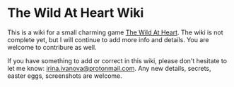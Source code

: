 # The Wild At Heart Wiki

This is a wiki for a small charming game [The Wild At Heart](https://www.moonlightkids.co/the-wild-at-heart). The wiki is not complete yet, but I will continue to add more info and details. You are welcome to contribure as well.

If you have something to add or correct in this wiki, please don't hesitate to let me know: irina.ivanova@protonmail.com. Any new details, secrets, easter eggs, screenshots are welcome.